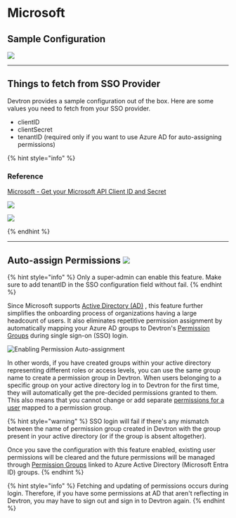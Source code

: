# Microsoft

## Sample Configuration

![](https://devtron-public-asset.s3.us-east-2.amazonaws.com/images/global-configurations/sso-login-service/microsoft.jpg)

---

## Things to fetch from SSO Provider

Devtron provides a sample configuration out of the box. Here are some values you need to fetch from your SSO provider.

* clientID
* clientSecret
* tenantID (required only if you want to use Azure AD for auto-assigning permissions)

{% hint style="info" %}

### Reference

[Microsoft - Get your Microsoft API Client ID and Secret](https://learn.microsoft.com/en-us/entra/identity-platform/quickstart-register-app)

![](https://devtron-public-asset.s3.us-east-2.amazonaws.com/images/global-configurations/sso-login-service/secret/ms-id-secret1.jpg)


![](https://devtron-public-asset.s3.us-east-2.amazonaws.com/images/global-configurations/sso-login-service/secret/ms-id-secret2.jpg)

{% endhint %}

---

## Auto-assign Permissions [![](https://devtron-public-asset.s3.us-east-2.amazonaws.com/images/elements/EnterpriseTag.svg)](https://devtron.ai/pricing)

{% hint style="info" %}
Only a super-admin can enable this feature. Make sure to add tenantID in the SSO configuration field without fail.
{% endhint %}

Since Microsoft supports <a href="https://learn.microsoft.com/en-us/windows-server/identity/ad-ds/get-started/virtual-dc/active-directory-domain-services-overview" target="_blank">Active Directory (AD)</a>
, this feature further simplifies the onboarding process of organizations having a large headcount of users. It also eliminates repetitive permission assignment by automatically mapping your Azure AD groups to Devtron's [Permission Groups](../permission-groups.md) during single sign-on (SSO) login.

![Enabling Permission Auto-assignment](https://devtron-public-asset.s3.us-east-2.amazonaws.com/images/global-configurations/sso-login-service/secret/auto-grant.jpg)

In other words, if you have created groups within your active directory representing different roles or access levels, you can use the same group name to create a permission group in Devtron. When users belonging to a specific group on your active directory log in to Devtron for the first time, they will automatically get the pre-decided permissions granted to them. This also means that you cannot change or add separate [permissions for a user](../user-access.md) mapped to a permission group.

{% hint style="warning" %}
SSO login will fail if there's any mismatch between the name of permission group created in Devtron with the group present in your active directory (or if the group is absent altogether).

Once you save the configuration with this feature enabled, existing user permissions will be cleared and the future permissions will be managed through [Permission Groups](../permission-groups.md) linked to Azure Active Directory (Microsoft Entra ID) groups.
{% endhint %}

{% hint style="info" %}
Fetching and updating of permissions occurs during login. Therefore, if you have some permissions at AD that aren't reflecting in Devtron, you may have to sign out and sign in to Devtron again.
{% endhint %}






